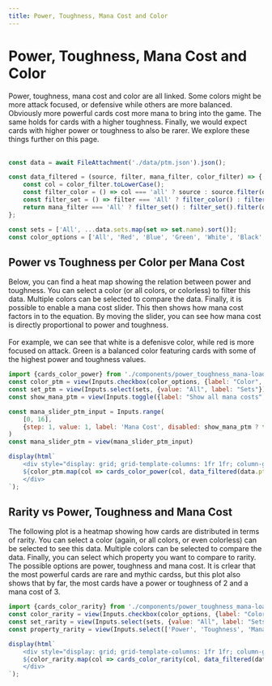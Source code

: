 ```yaml
---
title: Power, Toughness, Mana Cost and Color
---
```

# Power, Toughness, Mana Cost and Color
<div>
Power, toughness, mana cost and color are all linked. Some colors might be more attack focused, or defensive while others are more balanced. Obviously more powerful cards cost more mana to bring into the game. The same holds for cards with a higher toughness. Finally, we would expect cards with higher power or toughness to also be rarer. We explore these things further on this page.
</div>
<br>

```js
const data = await FileAttachment('./data/ptm.json').json();

const data_filtered = (source, filter, mana_filter, color_filter) => {
    const col = color_filter.toLowerCase();
    const filter_color = () => col === 'all' ? source : source.filter(d => d.color === col);
    const filter_set = () => filter === 'All' ? filter_color() : filter_color().filter(d => d.set === filter);
    return mana_filter === 'All' ? filter_set() : filter_set().filter(d => d.mana_cost === mana_filter);
};

const sets = ['All', ...data.sets.map(set => set.name).sort()];
const color_options = ['All', 'Red', 'Blue', 'Green', 'White', 'Black', 'Multicolor', 'Colorless'];
```

## Power vs Toughness per Color per Mana Cost
<div>
Below, you can find a heat map showing the relation between power and toughness. You can select a color (or all colors, or colorless) to filter this data. Multiple colors can be selected to compare the data. Finally, it is possible to enable a mana cost slider. This then shows how mana cost factors in to the equation. By moving the slider, you can see how mana cost is directly proportional to power and toughness.
</div>
<br>
<div>
For example, we can see that white is a defenisve color, while red is more focused on attack. Green is a balanced color featuring cards with some of the highest power and toughness values.
</div>

```js
import {cards_color_power} from './components/power_toughness_mana-loader.js';
const color_ptm = view(Inputs.checkbox(color_options, {label: "Color", value: ["All"]}));
const set_ptm = view(Inputs.select(sets, {value: "All", label: "Sets"}));
const show_mana_ptm = view(Inputs.toggle({label: "Show all mana costs", value: true}));
```
```js
const mana_slider_ptm_input = Inputs.range(
    [0, 16],
    {step: 1, value: 1, label: 'Mana Cost', disabled: show_mana_ptm ? true : false}
)
const mana_slider_ptm = view(mana_slider_ptm_input)
```

```js
display(html`
    <div style="display: grid; grid-template-columns: 1fr 1fr; column-gap: 20px; row-gap: 20px;">
    ${color_ptm.map(col => cards_color_power(col, data_filtered(data.ptm, set_ptm, show_mana_ptm ? 'All' : mana_slider_ptm, col)))}
    </div>
`);
```

## Rarity vs Power, Toughness and Mana Cost
<div>
The following plot is a heatmap showing how cards are distributed in terms of rarity. You can select a color (again, or all colors, or even colorless) can be selected to see this data. Multiple colors can be selected to compare the data. Finally, you can select which property you want to compare to rarity. The possible options are power, toughness and mana cost. It is crlear that the most powerful cards are rare and mythic cardss, but this plot also shows that by far, the most cards have a power or toughness of 2 and a mana cost of 3.
</div>

```js
import {cards_color_rarity} from './components/power_toughness_mana-loader.js';
const color_rarity = view(Inputs.checkbox(color_options, {label: "Color", value: ["All"]}));
const set_rarity = view(Inputs.select(sets, {value: "All", label: "Sets"}));
const property_rarity = view(Inputs.select(['Power', 'Toughness', 'Mana Cost'], {value: "Power", label: "Property"}));
```

```js
display(html`
    <div style="display: grid; grid-template-columns: 1fr 1fr; column-gap: 20px; row-gap: 20px;">
    ${color_rarity.map(col => cards_color_rarity(col, data_filtered(data.ptm, set_rarity, 'All', col), property_rarity.toLowerCase().replace(' ', '_')))}
    </div>
`);
```